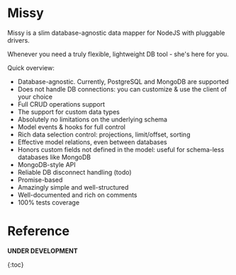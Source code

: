 Missy
=====

Missy is a slim database-agnostic data mapper for NodeJS with pluggable drivers.

Whenever you need a truly flexible, lightweight DB tool - she's here for you.

Quick overview:

* Database-agnostic. Currently, PostgreSQL and MongoDB are supported
* Does not handle DB connections: you can customize & use the client of your choice
* Full CRUD operations support
* The support for custom data types
* Absolutely no limitations on the underlying schema
* Model events & hooks for full control
* Rich data selection control: projections, limit/offset, sorting
* Effective model relations, even between databases
* Honors custom fields not defined in the model: useful for schema-less databases like MongoDB
* MongoDB-style API
* Reliable DB disconnect handling (todo)
* Promise-based
* Amazingly simple and well-structured
* Well-documented and rich on comments
* 100% tests coverage

Reference
=========

**UNDER DEVELOPMENT**

{:toc}

